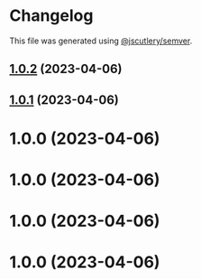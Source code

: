 # Changelog

This file was generated using [@jscutlery/semver](https://github.com/jscutlery/semver).

## [1.0.2](https://github.com/wgd3/full-stack-nx-plugins/compare/nx-sass-lib-1.0.1...nx-sass-lib-1.0.2) (2023-04-06)

## [1.0.1](https://github.com/wgd3/full-stack-nx-plugins/compare/nx-sass-lib-1.0.0...nx-sass-lib-1.0.1) (2023-04-06)

# 1.0.0 (2023-04-06)

# 1.0.0 (2023-04-06)

# 1.0.0 (2023-04-06)

# 1.0.0 (2023-04-06)
